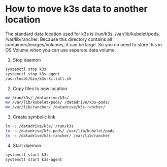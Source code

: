 # How to move k3s data to another location

The standard data location used for k3s is /run/k3s,
/var/lib/kubelet/pods, /var/lib/rancher. Because this directory contains
all containers/images/volumes, it can be large. So you no need to store
this in OS Volume when you can use separate data volume.

1. Stop daemon

```bash
systemctl stop k3s
systemctl stop k3s-agent
/usr/local/bin/k3s-killall.sh
```

2. Copy files to new location

```bash
mv /run/k3s/ /datadrive/k3s/
mv /var/lib/kubelet/pods/ /datadrive/k3s-pods/
mv /var/lib/rancher/ /datadrive/k3s-rancher/
```
3. Create symbolic link

```bash
ln -s /datadrive/k3s/ /run/k3s
ln -s /datadrive/k3s-pods/ /var/lib/kubelet/pods
ln -s /datadrive/k3s-rancher/ /var/lib/rancher
```

4. Start daemon

```bash
systemctl start k3s
systemctl start k3s-agent
```
